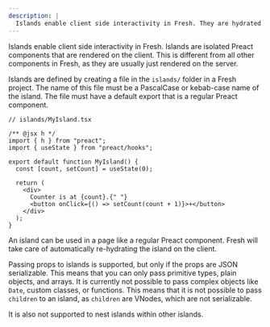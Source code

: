 ```yaml
---
description: |
  Islands enable client side interactivity in Fresh. They are hydrated on the client in addition to being rendered on the server.
---
```


Islands enable client side interactivity in Fresh. Islands are isolated Preact
components that are rendered on the client. This is different from all other
components in Fresh, as they are usually just rendered on the server.

Islands are defined by creating a file in the `islands/` folder in a Fresh
project. The name of this file must be a PascalCase or kebab-case name of the
island. The file must have a default export that is a regular Preact component.

```tsx
// islands/MyIsland.tsx

/** @jsx h */
import { h } from "preact";
import { useState } from "preact/hooks";

export default function MyIsland() {
  const [count, setCount] = useState(0);

  return (
    <div>
      Counter is at {count}.{" "}
      <button onClick={() => setCount(count + 1)}>+</button>
    </div>
  );
}
```

An island can be used in a page like a regular Preact component. Fresh will take
care of automatically re-hydrating the island on the client.

Passing props to islands is supported, but only if the props are JSON
serializable. This means that you can only pass primitive types, plain objects,
and arrays. It is currently not possible to pass complex objects like `Date`,
custom classes, or functions. This means that it is not possible to pass
`children` to an island, as `children` are VNodes, which are not serializable.

It is also not supported to nest islands within other islands.
